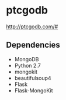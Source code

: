 # ptcgodb

http://ptcgodb.com/#

## Dependencies
- MongoDB
- Python 2.7
- mongokit
- beautifulsoup4
- Flask
- Flask-MongoKit
